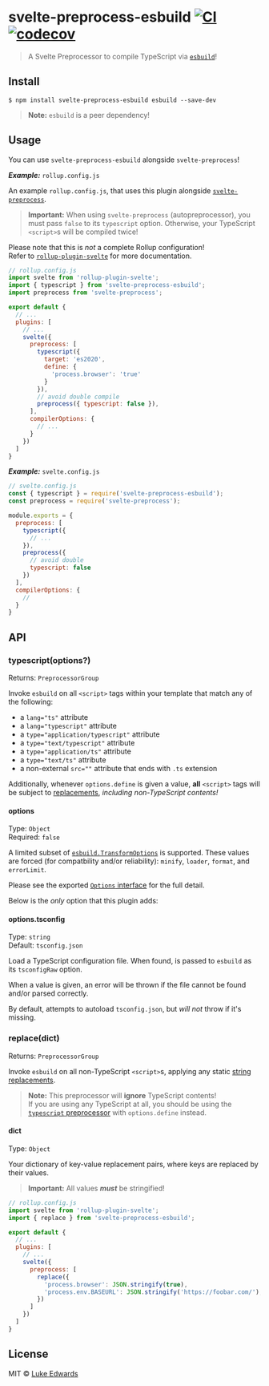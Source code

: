# svelte-preprocess-esbuild [![CI](https://github.com/lukeed/svelte-preprocess-esbuild/workflows/CI/badge.svg)](https://github.com/lukeed/svelte-preprocess-esbuild/actions) [![codecov](https://badgen.net/codecov/c/github/lukeed/svelte-preprocess-esbuild)](https://codecov.io/gh/lukeed/svelte-preprocess-esbuild)

> A Svelte Preprocessor to compile TypeScript via [`esbuild`](https://github.com/evanw/esbuild)!


## Install

```
$ npm install svelte-preprocess-esbuild esbuild --save-dev
```

> **Note:** `esbuild` is a peer dependency!


## Usage

You can use `svelte-preprocess-esbuild` alongside `svelte-preprocess`!

***Example:*** `rollup.config.js`

An example `rollup.config.js`, that uses this plugin alongside [`svelte-preprocess`](https://github.com/sveltejs/svelte-preprocess).

> **Important:** When using `svelte-preprocess` (autopreprocessor), you must pass `false` to its `typescript` option. Otherwise, your TypeScript `<script>`s will be compiled twice!

Please note that this is _not_ a complete Rollup configuration! <br>Refer to [`rollup-plugin-svelte`](https://github.com/sveltejs/rollup-plugin-svelte) for more documentation.

```js
// rollup.config.js
import svelte from 'rollup-plugin-svelte';
import { typescript } from 'svelte-preprocess-esbuild';
import preprocess from 'svelte-preprocess';

export default {
  // ...
  plugins: [
    // ...
    svelte({
      preprocess: [
        typescript({
          target: 'es2020',
          define: {
            'process.browser': 'true'
          }
        }),
        // avoid double compile
        preprocess({ typescript: false }),
      ],
      compilerOptions: {
        // ...
      }
    })
  ]
}
```

***Example:*** `svelte.config.js`

```js
// svelte.config.js
const { typescript } = require('svelte-preprocess-esbuild');
const preprocess = require('svelte-preprocess');

module.exports = {
  preprocess: [
    typescript({
      // ...
    }),
    preprocess({
      // avoid double
      typescript: false
    })
  ],
  compilerOptions: {
    //
  }
}
```

## API

### typescript(options?)
Returns: `PreprocessorGroup`

Invoke `esbuild` on all `<script>` tags within your template that match any of the following:

* a `lang="ts"` attribute
* a `lang="typescript"` attribute
* a `type="application/typescript"` attribute
* a `type="text/typescript"` attribute
* a `type="application/ts"` attribute
* a `type="text/ts"` attribute
* a non-external `src=""` attribute that ends with `.ts` extension

Additionally, whenever `options.define` is given a value, **all** `<script>` tags will be subject to [replacements](https://esbuild.github.io/api/#define), _including non-TypeScript contents!_

#### options
Type: `Object`<br>
Required: `false`

A limited subset of [`esbuild.TransformOptions`](https://github.com/evanw/esbuild/blob/master/lib/types.ts#L126) is supported. These values are forced (for compatbility and/or reliability): `minify`, `loader`, `format`, and `errorLimit`.

Please see the exported [`Options` interface](https://github.com/lukeed/svelte-preprocess-esbuild/blob/master/src/index.ts#L17) for the full detail.

Below is the _only_ option that this plugin adds:

#### options.tsconfig
Type: `string`<br>
Default: `tsconfig.json`

Load a TypeScript configuration file. When found, is passed to `esbuild` as its `tsconfigRaw` option.

When a value is given, an error will be thrown if the file cannot be found and/or parsed correctly.

By default, attempts to autoload `tsconfig.json`, but _will not_ throw if it's missing.


### replace(dict)
Returns: `PreprocessorGroup`

Invoke `esbuild` on all non-TypeScript `<script>`s, applying any static [string replacements](https://esbuild.github.io/api/#define).

> **Note:** This preprocessor will **ignore** TypeScript contents! <br>If you are using any TypeScript at all, you should be using the [`typescript` preprocessor](#typescriptoptions) with `options.define` instead.

#### dict
Type: `Object`

Your dictionary of key-value replacement pairs, where keys are replaced by their values.

> **Important:** All values ***must*** be stringified!

```js
// rollup.config.js
import svelte from 'rollup-plugin-svelte';
import { replace } from 'svelte-preprocess-esbuild';

export default {
  // ...
  plugins: [
    // ...
    svelte({
      preprocess: [
        replace({
          'process.browser': JSON.stringify(true),
          'process.env.BASEURL': JSON.stringify('https://foobar.com/'),
        })
      ]
    })
  ]
}
```

## License

MIT © [Luke Edwards](https://lukeed.com)

